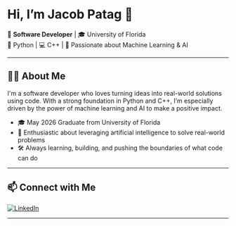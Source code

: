 # Hi, I’m Jacob Patag 👋

🚀 **Software Developer** | 🎓 University of Florida  
🐍 Python | 💻 C++ | 🤖 Passionate about Machine Learning & AI

---

## 👨‍💻 About Me

I'm a software developer who loves turning ideas into real-world solutions using code. With a strong foundation in Python and C++, I’m especially driven by the power of machine learning and AI to make a positive impact.

- 🎓 May 2026 Graduate from University of Florida
- 🔬 Enthusiastic about leveraging artificial intelligence to solve real-world problems
- 🛠️ Always learning, building, and pushing the boundaries of what code can do

---

## 📫 Connect with Me

[![LinkedIn](https://img.shields.io/badge/LinkedIn-blue?style=flat-square&logo=linkedin)](https://linkedin.com/in/jacobpatag)

---
